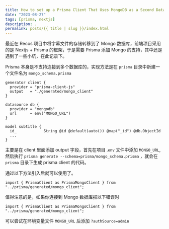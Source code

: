 ```yaml
---
title: How to set up a Prisma Client That Uses MongoDB as a Second Database
date: "2023-08-27"
tags: [prisma, nextjs]
description: .
permalink: posts/{{ title | slug }}/index.html
---
```


最近在 Recos 项目中将字幕文件的存储转移到了 Mongo 数据库，前端项目采用的是 Nextjs + Prisma 的框架，于是需要 Prisma 添加 Mongo 的支持，其中还是遇到了一些小坑，在此记录下。

Prisma 本身是不支持连接到多个数据库的，实现方法是在 `prisma` 目录中新建一个文件名为 `mongo_schema.prisma`

```
generator client {
  provider = "prisma-client-js"
  output   = "./generated/mongo_client"
}

datasource db {
  provider = "mongodb"
  url      = env("MONGO_URL")
}

model subtitle {
  id_            String @id @default(auto()) @map("_id") @db.ObjectId
  ...
}

```

主要是在 client 里面添加 output 字段，首先在项目 .`env` 文件中添加 `MONGO_URL`,然后执行 `prisma generate --schema=prisma/mongo_schema.prisma` ，就会在 `prisma` 目录下生成 prisma client 的代码。

通过以下方法引入后就可以使用了。

```
import { PrismaClient as PrismaMongoClient } from "../prisma/generated/mongo_client";

```

值得注意的是，如果你连接到 Mongo 数据库报以下错误时

`import { PrismaClient as PrismaMongoClient } from "../prisma/generated/mongo_client";`

可以尝试在环境变量文件 `MONGO_URL` 后添加 `?authSource=admin`
